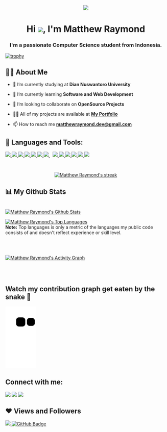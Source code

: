 <a href="#">
<p align="center">
<img width="50%" height="auto" src="https://i.imgur.com/jOSkEXS.png" height="175px"/></a>
</p>
<h1 align="center">Hi <img src="https://raw.githubusercontent.com/MartinHeinz/MartinHeinz/master/wave.gif" width="30px">, I'm Matthew Raymond</h1>
<h3 align="center">I'm a passionate Computer Science student from Indonesia.</h3>

[![trophy](https://github-profile-trophy.vercel.app/?username=matthewraymondh&theme=discord&no-frame=true&no-bg=true)](https://github.com/ryo-ma/github-profile-trophy)

## 🙋‍♂️ About Me

- 🔭 I’m currently studying at **Dian Nuswantoro University**

- 🌱 I’m currently learning **Software and Web Development**

- 👯 I’m looking to collaborate on **OpenSource Projects**

- 👨‍💻 All of my projects are available at **[My Portfolio](https://www.matthewraymond.me)**

- 📫 How to reach me **matthewraymond.dev@gmail.com**


## 🚀 Languages and Tools:

<p align="left"> 
    <a href="https://reactjs.org/" target="_blank"> <img src="https://img.icons8.com/color/48/000000/react-native.png"/> </a>
    <a href="https://developer.mozilla.org/en-US/docs/Web/JavaScript" target="_blank"> <img src="https://img.icons8.com/color/48/000000/javascript.png"/> </a> 
    <a href="https://www.w3.org/html/" target="_blank"> <img src="https://img.icons8.com/color/48/000000/html-5.png"/> </a> 
    <a href="https://www.w3schools.com/css/" target="_blank"> <img src="https://img.icons8.com/color/48/000000/css3.png"/> </a> 
    <a href="https://www.python.org" target="_blank"> <img src="https://img.icons8.com/color/48/000000/python.png"/> </a> 
    <a href="https://isocpp.org/" target="_blank"> <img src="https://img.icons8.com/color/48/000000/c-plus-plus-logo.png"/> </a> 
    <a style="padding-right:8px;" href="https://nodejs.org" target="_blank"> <img src="https://img.icons8.com/color/48/000000/nodejs.png"/> </a> 
    <a href="https://firebase.google.com/" target="_blank"> <img src="https://img.icons8.com/color/48/000000/firebase.png"/> </a>    
    <a href="https://git-scm.com/" target="_blank"> <img src="https://img.icons8.com/color/48/000000/git.png"/> </a> 
    <a href="https://redux.js.org/" target="_blank"> <img src="https://img.icons8.com/color/48/000000/redux.png"/> </a>
    <a href="https://nextjs.org/" target="_blank"> <img src="https://i.imgur.com/7Eg9kCX.png"/> </a> 
    <a href="https://tailwindcss.com/" target="_blank"> <img src="https://i.imgur.com/3vtazt6.png"/> </a>
    <a href="https://code.visualstudio.com/" target="_blank"> <img src="https://img.icons8.com/color/48/000000/visual-studio-code-2019.png"/> </a>
</p>

<!-- [![React Badge](https://img.shields.io/badge/-React-61DBFB?style=for-the-badge&labelColor=black&logo=react&logoColor=61DBFB)](#)  [![Javascript Badge](https://img.shields.io/badge/-Javascript-F0DB4F?style=for-the-badge&labelColor=black&logo=javascript&logoColor=F0DB4F)](#) [![Typescript Badge](https://img.shields.io/badge/-Typescript-007acc?style=for-the-badge&labelColor=black&logo=typescript&logoColor=007acc)](#) [![Nodejs Badge](https://img.shields.io/badge/-Nodejs-3C873A?style=for-the-badge&labelColor=black&logo=node.js&logoColor=3C873A)](#) [![GraphQL Badge](https://img.shields.io/badge/-GraphQl-e535ab?style=for-the-badge&labelColor=black&logo=node.js&logoColor=e535ab)](#) -->
<br/>

<p align="center">
    <a href="https://github.com/matthewraymondh/github-readme-streak-stats">
        <img title="🔥 Get streak stats for your profile at git.io/streak-stats" alt="Matthew Raymond's streak" src="https://github-readme-streak-stats.herokuapp.com/?user=matthewraymondh&theme=black-ice&hide_border=true&stroke=0000&background=060A0CD0"/>
    </a>
</p>

## 📊 My Github Stats

  <br/>
    <a href="https://github.com/matthewraymondh/github-readme-stats"><img alt="Matthew Raymond's Github Stats" src="https://github-readme-stats.vercel.app/api?username=matthewraymondh&show_icons=true&count_private=true&theme=react&hide_border=true&bg_color=0D1117" /></a>
    
  <a href="https://github.com/matthewraymondh/github-readme-stats"><img alt="Matthew Raymond's Top Languages" src="https://github-readme-stats.vercel.app/api/top-langs/?username=matthewraymondh&langs_count=8&count_private=true&layout=compact&theme=react&hide_border=true&bg_color=0D1117" /></a>
  <br/>
  <b>Note:</b> Top languages is only a metric of the languages my public code consists of and doesn't reflect experience or skill level.


<br/>
<br/>

<a href="https://github.com/matthewraymondh/github-readme-activity-graph"><img alt="Matthew Raymond's Activity Graph" src="https://activity-graph.herokuapp.com/graph?username=matthewraymondh&bg_color=0D1117&color=5BCDEC&line=5BCDEC&point=FFFFFF&hide_border=true" /></a>

<br/>
<br/>

## Watch my contribution graph get eaten by the snake 🐍
![snake gif](https://github.com/matthewraymondh/matthewraymondh/blob/output/github-contribution-grid-snake.svg)

## Connect with me:
<p align="left">

<a href = "https://www.linkedin.com/in/matthew-raymond-915310176/"><img src="https://img.icons8.com/fluent/48/000000/linkedin.png"/></a>
<a href = "https://twitter.com/MatthewRay03"><img src="https://img.icons8.com/fluent/48/000000/twitter.png"/></a>
<a href = "https://www.instagram.com/matthewraymond_dev/"><img src="https://img.icons8.com/fluent/48/000000/instagram-new.png"/></a>


</p>

## ❤ Views and Followers
<a href="https://github.com/Meghna-DAS/github-profile-views-counter">
    <img src="https://komarev.com/ghpvc/?username=matthewraymondh">
</a>
<a href="https://github.com/matthewraymondh?tab=followers"><img src="https://img.shields.io/github/followers/matthewraymondh?label=Followers&style=social" alt="GitHub Badge"></a>
